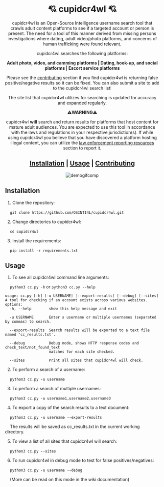 <div align="center">

# 💘 cupidcr4wl 💘
cupidcr4wl is an Open-Source Intelligence username search tool that crawls adult content platforms to see if a targeted account or person is present. The need for a tool of this manner derived from missing persons investigations where dating, adult video/photo platforms, and concerns of human trafficking were found relevant.

cupidcr4wl searches the following platforms:

**Adult photo, video, and camming platforms | Dating, hook-up, and social platforms | Escort service platforms**

Please see the [contributing](https://github.com/OSINTI4L/cupidcr4wl/blob/main/.github/CONTRIBUTING.md) section if you find cupidcr4wl is returning false positive/negative results so it can be fixed. You can also submit a site to add to the cupidcr4wl search list!


The site list that cupidcr4wl utilizes for searching is updated for accuracy and expanded regularly.

⚠️**WARNING**⚠️ 

cupidcr4wl **will** search and return results for platforms that host content for mature adult audiences. You are expected to use this tool in accordance with the laws and regulations in your respective jurisdiction(s). If while using cupidcr4wl you believe that you have discovered a platform hosting illegal content, you can utilize the [law enforcement reporting resources](https://github.com/OSINTI4L/cupidcr4wl/blob/main/LEReportingResources.md) section to report it.

## [Installation](#installation) | [Usage](#usage) | [Contributing](https://github.com/OSINTI4L/cupidcr4wl/blob/main/.github/CONTRIBUTING.md)

![demogifcomp](https://github.com/user-attachments/assets/e2853512-6fae-4b01-a173-b25995a2de69)

</div>

## Installation

1) Clone the repository:

&nbsp;&nbsp;&nbsp;&nbsp;```git clone https://github.com/OSINTI4L/cupidcr4wl.git```


2) Change directories to cupidcr4wl:

&nbsp;&nbsp;&nbsp;&nbsp;```cd cupidcr4wl```


3) Install the requirements:

&nbsp;&nbsp;&nbsp;&nbsp;```pip install -r requirements.txt```

## Usage
1) To see all cupidcr4wl command line arguments:

&nbsp;&nbsp;&nbsp;&nbsp;```python3 cc.py -h``` or ```python3 cc.py --help```

```
usage: cc.py [-h] [-u USERNAME] [--export-results] [--debug] [--sites]
A tool for checking if an account exists across various websites.
options:
  -h, --help        show this help message and exit
                    
  -u USERNAME       Enter a username or multiple usernames (separated by commas) to search.
                    
  --export-results  Search results will be exported to a text file named 'cc_results.txt'.
                    
  --debug           Debug mode, shows HTTP response codes and check_text/not_found_text
                    matches for each site checked.
                    
  --sites           Print all sites that cupidcr4wl will check.
```
2) To perform a search of a username:

&nbsp;&nbsp;&nbsp;&nbsp;```python3 cc.py -u username```

3) To perform a search of multiple usernames:

&nbsp;&nbsp;&nbsp;&nbsp;```python3 cc.py -u username1,username2,username3```

4) To export a copy of the search results to a text document:

&nbsp;&nbsp;&nbsp;&nbsp;```python3 cc.py -u username --export-results```

&nbsp;&nbsp;&nbsp;&nbsp;The results will be saved as cc_results.txt in the current working directory.

5) To view a list of all sites that cupidcr4wl will search:

&nbsp;&nbsp;&nbsp;&nbsp;```python3 cc.py --sites```

6) To run cupidcr4wl in debug mode to test for false positives/negatives:

&nbsp;&nbsp;&nbsp;&nbsp;```python3 cc.py -u username --debug```

&nbsp;&nbsp;&nbsp;&nbsp;(More can be read on this mode in the wiki documentation)
